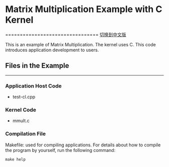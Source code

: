 # Matrix Multiplication Example with C Kernel
================================
[切换到中文版](./README_CN.md)

This is an example of Matrix Multiplication. The kernel uses C.
This code introduces application development to users.

## Files in the Example
----------------------
### Application Host Code

- test-cl.cpp

### Kernel Code

- mmult.c 

### Compilation File
Makefile: used for compiling applications.
For details about how to compile the program by yourself, run the following command:

	make help

